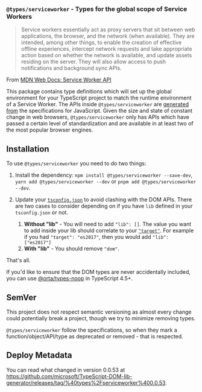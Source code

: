 ### `@types/serviceworker` - Types for the global scope of Service Workers

> Service workers essentially act as proxy servers that sit between web applications, the browser, and the network (when available). They are intended, among other things, to enable the creation of effective offline experiences, intercept network requests and take appropriate action based on whether the network is available, and update assets residing on the server. They will also allow access to push notifications and background sync APIs.

From [MDN Web Docs: Service Worker API](https://developer.mozilla.org/en-US/docs/Web/API/Service_Worker_API)

This package contains type definitions which will set up the global environment for your TypeScript project to match the runtime environment of a Service Worker. The APIs inside `@types/serviceworker` are [generated from](https://github.com/microsoft/TypeScript-DOM-lib-generator/) the specifications for JavaScript. Given the size and state of constant change in web browsers, `@types/serviceworker` only has APIs which have passed a certain level of standardization and are available in at least two of the most popular browser engines.

## Installation 

To use `@types/serviceworker` you need to do two things:

1. Install the dependency: `npm install @types/serviceworker --save-dev`, `yarn add @types/serviceworker --dev` or `pnpm add @types/serviceworker --dev`.
1. Update your [`tsconfig.json`](https://www.typescriptlang.org/tsconfig) to avoid clashing with the DOM APIs. There are two cases to consider depending on if you have `lib` defined in your `tsconfig.json` or not.

    1. **Without "lib"** - You will need to add `"lib": []`. The value you want to add inside your lib should correlate to your [`"target"`](https://www.typescriptlang.org/tsconfig#target). For example if you had `"target": "es2017"`, then you would add `"lib": ["es2017"]`
    1. **With "lib"**  - You should remove `"dom"`.

That's all. 

If you'd like to ensure that the DOM types are never accidentally included, you can use [@orta/types-noop](https://www.npmjs.com/package/@orta/type-noops) in TypeScript 4.5+.

## SemVer

This project does not respect semantic versioning as almost every change could potentially break a project, though we try to minimize removing types.

`@types/serviceworker` follow the specifications, so when they mark a function/object/API/type as deprecated or removed - that is respected.

## Deploy Metadata

You can read what changed in version 0.0.53 at https://github.com/microsoft/TypeScript-DOM-lib-generator/releases/tag/%40types%2Fserviceworker%400.0.53.